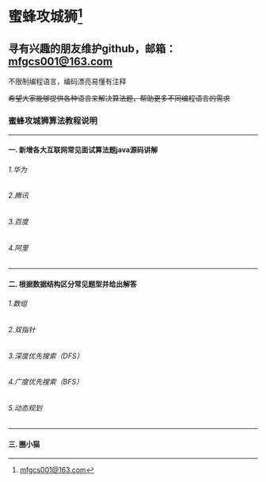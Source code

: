 # 蜜蜂攻城狮[^mfgcs]
[^mfgcs]:mfgcs001@163.com
## 寻有兴趣的朋友维护github，邮箱：<u>mfgcs001@163.com</u>
不限制编程语言，编码漂亮易懂有注释  

~~希望大家能够提供各种语言来解决算法题，帮助更多不同编程语言的需求~~

### 蜜蜂攻城狮算法教程说明
***
#### 一. 新增各大互联网常见面试算法题java源码讲解

######    1.华为
######    2.腾讯
######    3.百度
######    4.阿里
- - -
#### 二. 根据数据结构区分常见题型并给出解答
######    1.数组
######    2.双指针
######    3.深度优先搜索（DFS）
######    4.广度优先搜索（BFS）
######    5.动态规划
- - -
#### 三. 圈小猫

